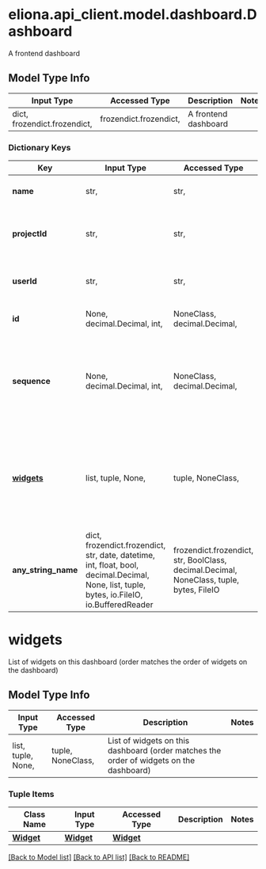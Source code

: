 # eliona.api_client.model.dashboard.Dashboard

A frontend dashboard

## Model Type Info
Input Type | Accessed Type | Description | Notes
------------ | ------------- | ------------- | -------------
dict, frozendict.frozendict,  | frozendict.frozendict,  | A frontend dashboard | 

### Dictionary Keys
Key | Input Type | Accessed Type | Description | Notes
------------ | ------------- | ------------- | ------------- | -------------
**name** | str,  | str,  | The name for this dashboard | 
**projectId** | str,  | str,  | ID of the project to which the dashboard belongs | 
**userId** | str,  | str,  | ID of the user who owns the dashboard | 
**id** | None, decimal.Decimal, int,  | NoneClass, decimal.Decimal,  | The internal Id of dashboard | [optional] 
**sequence** | None, decimal.Decimal, int,  | NoneClass, decimal.Decimal,  | The sequence of the dashboard | [optional] if omitted the server will use the default value of 0
**[widgets](#widgets)** | list, tuple, None,  | tuple, NoneClass,  | List of widgets on this dashboard (order matches the order of widgets on the dashboard) | [optional] 
**any_string_name** | dict, frozendict.frozendict, str, date, datetime, int, float, bool, decimal.Decimal, None, list, tuple, bytes, io.FileIO, io.BufferedReader | frozendict.frozendict, str, BoolClass, decimal.Decimal, NoneClass, tuple, bytes, FileIO | any string name can be used but the value must be the correct type | [optional]

# widgets

List of widgets on this dashboard (order matches the order of widgets on the dashboard)

## Model Type Info
Input Type | Accessed Type | Description | Notes
------------ | ------------- | ------------- | -------------
list, tuple, None,  | tuple, NoneClass,  | List of widgets on this dashboard (order matches the order of widgets on the dashboard) | 

### Tuple Items
Class Name | Input Type | Accessed Type | Description | Notes
------------- | ------------- | ------------- | ------------- | -------------
[**Widget**](Widget.md) | [**Widget**](Widget.md) | [**Widget**](Widget.md) |  | 

[[Back to Model list]](../../README.md#documentation-for-models) [[Back to API list]](../../README.md#documentation-for-api-endpoints) [[Back to README]](../../README.md)


